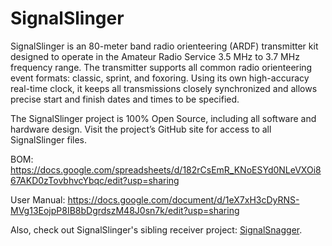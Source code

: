 # SignalSlinger
SignalSlinger is an 80-meter band radio orienteering (ARDF) transmitter kit designed to operate in the Amateur Radio Service 3.5 MHz to 3.7 MHz frequency range. The transmitter supports all common radio orienteering event formats: classic, sprint, and foxoring. Using its own high-accuracy real-time clock, it keeps all transmissions closely synchronized and allows precise start and finish dates and times to be specified.

The SignalSlinger project is 100% Open Source, including all software and hardware design. Visit the project’s GitHub site for access to all SignalSlinger files.

BOM: https://docs.google.com/spreadsheets/d/182rCsEmR_KNoESYd0NLeVXOi867AKD0zTovbhvcYbqc/edit?usp=sharing

User Manual: https://docs.google.com/document/d/1eX7xH3cDyRNS-MVg13EojpP8IB8bDgrdszM48J0sn7k/edit?usp=sharing

Also, check out SignalSlinger's sibling receiver project: <a href="https://github.com/OpenARDF/SignalSnagger">SignalSnagger</a>.

